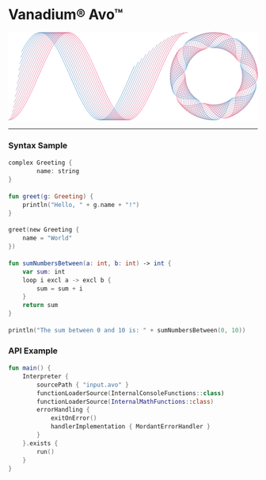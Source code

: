 # Vanadium&reg; Avo&trade;

![Image](logo/full/avo_full.png)

---

### Syntax Sample

```kotlin
complex Greeting {
        name: string
}

fun greet(g: Greeting) {
    println("Hello, " + g.name + "!")
}

greet(new Greeting {
    name = "World"
})

fun sumNumbersBetween(a: int, b: int) -> int {
    var sum: int
    loop i excl a -> excl b {
        sum = sum + i
    }
    return sum
}

println("The sum between 0 and 10 is: " + sumNumbersBetween(0, 10))

```

### API Example
```kotlin
fun main() {
    Interpreter {
        sourcePath { "input.avo" }
        functionLoaderSource(InternalConsoleFunctions::class)
        functionLoaderSource(InternalMathFunctions::class)
        errorHandling {
            exitOnError()
            handlerImplementation { MordantErrorHandler }
        }
    }.exists {
        run()
    }
}
```

